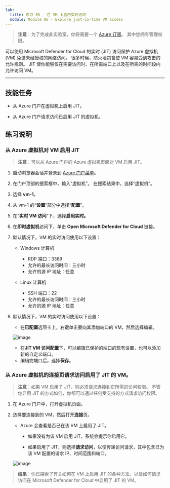 ```yaml
---
lab:
  title: 练习 05 - 在 VM 上启用实时访问
  module: Module 06 - Explore just-in-time VM access
---
```



>**注意**：为了完成此实验室，你将需要一个 [Azure 订阅](https://azure.microsoft.com/en-us/free/?azure-portal=true)。 其中您拥有管理权限。 


可以使用 Microsoft Defender for Cloud 的实时 (JIT) 访问保护 Azure 虚拟机 (VM) 免遭未经授权的网络访问。 很多时候，防火墙包含使 VM 容易受到攻击的允许规则。 JIT 使你能够仅在需要访问时、在所需端口上以及在所需的时间段内允许访问 VM。 

---

## 技能任务

- 从 Azure 门户在虚拟机上启用 JIT。

- 从 Azure 门户请求访问已启用 JIT 的虚拟机。

## 练习说明 

### 从 Azure 虚拟机对 VM 启用 JIT

>**注意**：可以从 Azure 门户的 Azure 虚拟机页面对 VM 启用 JIT。

1. 启动浏览器会话并登录到 [Azure 门户菜单](https://portal.azure.com/)。
  
2. 在门户顶部的搜索框中，输入“虚拟机”。 在搜索结果中，选择“虚拟机”。

3. 选择 **vm-1**。
 
4. 从 vm-1 的“**设置**”部分中选择“**配置**”。
   
5. 在“**实时 VM 访问**”下，选择**启用实时。**

6. 在**即时虚拟机**访问下，单击 **Open Microsoft Defender for Cloud** 链接。

7. 默认情况下，VM 的实时访问使用以下设置：

   - Windows 计算机
   
     - RDP 端口：3389
     - 允许的最长访问时间：三小时
     - 允许的源 IP 地址：任意

   - Linux 计算机
     - SSH 端口：22
     - 允许的最长访问时间：三小时
     - 允许的源 IP 地址：任意
   
8. 默认情况下，VM 的实时访问使用以下设置：

   - 在**已配置**选项卡上，右键单击要向其添加端口的 VM，然后选择编辑。

   ![image](https://github.com/user-attachments/assets/aa4ded55-c5b1-4d40-b5a0-a4c33b9eb81b)
   
   - 在**JIT VM 访问配置**下，可以编辑已保护的端口的现有设置，也可以添加新的自定义端口。
   - 编辑完端口后，选择**保存**。   

### 从 Azure 虚拟机的连接页请求访问启用了 JIT 的 VM。

>**注意**：如果 VM 启用了 JIT，则必须请求连接到它所需的访问权限。 不管你启用 JIT 的方式如何，你都可以通过任何受支持的方式请求访问权限。
   
1. 在 Azure 门户中，打开虚拟机页面。

2. 选择要连接到的 VM，然后打开**连接**页。

   - Azure 会查看是否已在该 VM 上启用了 JIT。

        - 如果没有为该 VM 启用 JIT，系统会提示你启用它。
    
        - 如果启用了 JIT，则选择**请求访问**，以便传递访问请求，其中包含已为该 VM 配置的请求 IP、时间范围和端口。
    
   ![image](https://github.com/user-attachments/assets/f5d0b67c-7731-4261-b0eb-a56c505dadd4)

> **结果**：你已探索了有关如何在 VM 上启用 JIT 的各种方法，以及如何请求访问在 Microsoft Defender for Cloud 中启用了 JIT 的 VM。
